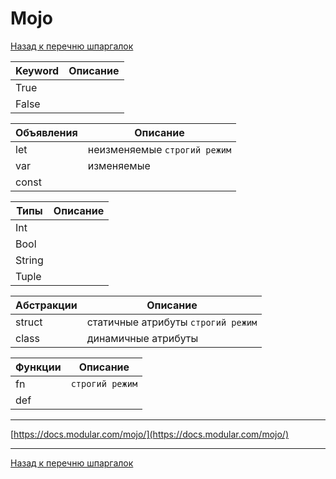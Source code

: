 # Mojo

[Назад к перечню шпаргалок][back]

| Keyword | Описание |
|---------|----------|
| True    |          |
| False   |          |

| Объявления | Описание                     |
|------------|------------------------------|
| let        | неизменяемые `строгий режим` |
| var        | изменяемые                   |
| const      |                              |

| Типы   | Описание |
|--------|----------|
| Int    |          |
| Bool   |          |
| String |          |
| Tuple  |          |

| Абстракции | Описание                           |
|------------|------------------------------------|
| struct     | статичные атрибуты `строгий режим` |
| class      | динамичные атрибуты                |

| Функции | Описание        |
|---------|-----------------|
| fn      | `строгий режим` |
| def     |                 |

---

[https://docs.modular.com/mojo/](https://docs.modular.com/mojo/)

---

[Назад к перечню шпаргалок][back]

[back]: <../.> "Назад к перечню шпаргалок"
